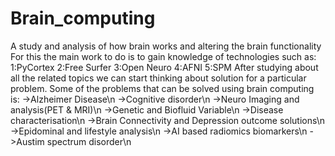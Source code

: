 # Brain_computing
A study and analysis of how brain works and altering the brain functionality
For this the main work to do is to gain knowledge of technologies such as:
1:PyCortex
2:Free Surfer
3:Open Neuro
4:AFNI
5:SPM
After studying about all the related topics we can start thinking about solution for a particular problem.
Some of the problems that can be solved using brain computing is:
 ->Alzheimer Disease\n
 ->Cognitive disorder\n
 ->Neuro Imaging and analysis(PET & MRI)\n
 ->Genetic and Biofluid Variable\n
 ->Disease characterisation\n
 ->Brain Connectivity and Depression outcome solutions\n
 ->Epidominal and lifestyle analysis\n
 ->AI based radiomics biomarkers\n
 ->Austim spectrum disorder\n
 
